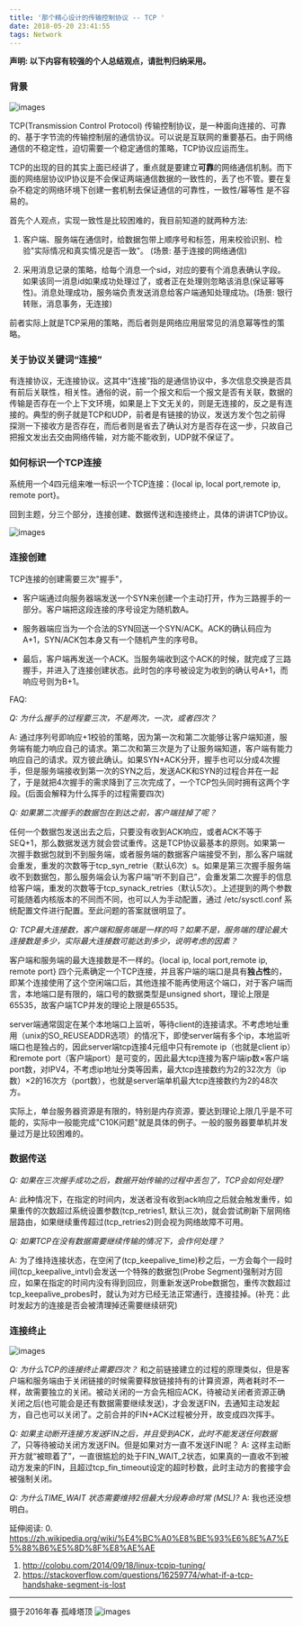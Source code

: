 ```yaml
---
title: '那个精心设计的传输控制协议 -- TCP '
date: 2018-05-20 23:41:55
tags: Network
---
```


**声明: 以下内容有较强的个人总结观点，请批判归纳采用。**

### 背景

![images](/images/img_for_2018_05/communication.jpg)

TCP(Transmission Control Protocol) 传输控制协议，是一种面向连接的、可靠的、基于字节流的传输控制层的通信协议。可以说是互联网的重要基石。由于网络通信的不稳定性，迫切需要一个稳定通信的策略，TCP协议应运而生。

TCP的出现的目的其实上面已经讲了，重点就是要建立**可靠**的网络通信机制。而下面的网络层协议IP协议是不会保证两端通信数据的一致性的，丢了也不管。要在复杂不稳定的网络环境下创建一套机制去保证通信的可靠性，一致性/幂等性 是不容易的。

首先个人观点，实现一致性是比较困难的，我目前知道的就两种方法:

1. 客户端、服务端在通信时，给数据包带上顺序号和标签，用来校验识别、检验"实际情况和真实情况是否一致"。 (场景: 基于连接的网络通信)

2. 采用消息记录的策略，给每个消息一个sid，对应的要有个消息表确认字段。如果该同一消息id如果成功处理过了，或者正在处理则忽略该消息(保证幂等性)。消息处理成功，服务端负责发送消息给客户端通知处理成功。(场景: 银行转账，消息事务，无连接)

前者实际上就是TCP采用的策略，而后者则是网络应用层常见的消息幂等性的策略。

### 关于协议关键词“连接”

有连接协议，无连接协议。这其中“连接”指的是通信协议中，多次信息交换是否具有前后关联性，相关性。通俗的说，前一个报文和后一个报文是否有关联，数据的传输是否存在一个上下文环境，如果是上下文无关的，则是无连接的，反之是有连接的。典型的例子就是TCP和UDP，前者是有链接的协议，发送方发个包之前得探测一下接收方是否存在，而后者则是省去了确认对方是否存在这一步，只故自己把报文发出去交由网络传输，对方能不能收到，UDP就不保证了。

### 如何标识一个TCP连接

系统用一个4四元组来唯一标识一个TCP连接：{local ip, local port,remote ip, remote port}。


回到主题，分三个部分，连接创建、数据传送和连接终止，具体的讲讲TCP协议。

![images](/images/img_for_2018_05/TCP_lifecycle.jpg)

### 连接创建

TCP连接的创建需要三次"握手"，

* 客户端通过向服务器端发送一个SYN来创建一个主动打开，作为三路握手的一部分。客户端把这段连接的序号设定为随机数A。

* 服务器端应当为一个合法的SYN回送一个SYN/ACK。ACK的确认码应为A+1，SYN/ACK包本身又有一个随机产生的序号B。

* 最后，客户端再发送一个ACK。当服务端收到这个ACK的时候，就完成了三路握手，并进入了连接创建状态。此时包的序号被设定为收到的确认号A+1，而响应号则为B+1。

FAQ:

_Q: 为什么握手的过程要三次，不是两次，一次，或者四次？_

A: 通过序列号即响应+1校验的策略，因为第一次和第二次能够让客户端知道，服务端有能力响应自己的请求。第二次和第三次是为了让服务端知道，客户端有能力响应自己的请求。双方彼此确认。如果SYN+ACK分开，握手也可以分成4次握手，但是服务端接收到第一次的SYN之后，发送ACK和SYN的过程合并在一起了，于是就把4次握手的需求降到了三次完成了，一个TCP包头同时拥有这两个字段。(后面会解释为什么挥手的过程需要四次)

_Q: 如果第二次握手的数据包在到达之前，客户端挂掉了呢？_

任何一个数据包发送出去之后，只要没有收到ACK响应，或者ACK不等于SEQ+1，那么数据发送方就会尝试重传。这是TCP协议最基本的原则。如果第一次握手数据包就到不到服务端，或者服务端的数据客户端接受不到，那么客户端就会重发，重发的次数等于tcp_syn_retrie（默认6次）s。如果是第三次握手服务端收不到数据包，那么服务端会认为客户端“听不到自己”，会重发第二次握手的信息给客户端，重发的次数等于tcp_synack_retries（默认5次）。上述提到的两个参数可能随着内核版本的不同而不同，也可以人为手动配置，通过 /etc/sysctl.conf 系统配置文件进行配置。至此问题的答案就很明显了。

_Q: TCP最大连接数，客户端和服务端是一样的吗？如果不是，服务端的理论最大连接数是多少，实际最大连接数可能达到多少，说明考虑的因素？_

客户端和服务端的最大连接数是不一样的。{local ip, local port,remote ip, remote port} 四个元素确定一个TCP连接，并且客户端的端口是具有**独占性**的，即某个连接使用了这个空闲端口后，其他连接不能再使用这个端口，对于客户端而言，本地端口是有限的，端口号的数据类型是unsigned short，理论上限是65535，故客户端TCP并发的理论上限是65535。

server端通常固定在某个本地端口上监听，等待client的连接请求。不考虑地址重用（unix的SO_REUSEADDR选项）的情况下，即使server端有多个ip，本地监听端口也是独占的，因此server端tcp连接4元组中只有remote ip（也就是client ip）和remote port（客户端port）是可变的，因此最大tcp连接为客户端ip数×客户端port数，对IPV4，不考虑ip地址分类等因素，最大tcp连接数约为2的32次方（ip数）×2的16次方（port数），也就是server端单机最大tcp连接数约为2的48次方。

实际上，单台服务器资源是有限的，特别是内存资源，要达到理论上限几乎是不可能的，实际中一般能完成"C10K问题"就是具体的例子。一般的服务器要单机并发量过万是比较困难的。

### 数据传送

_Q: 如果在三次握手成功之后，数据开始传输的过程中丢包了，TCP会如何处理?_

A: 此种情况下，在指定的时间内，发送者没有收到ack响应之后就会触发重传，如果重传的次数超过系统设置参数(tcp_retries1, 默认三次)，就会尝试刷新下层网络层路由，如果继续重传超过(tcp_retries2)则会视为网络故障不可用。

_Q: 如果TCP在没有数据需要继续传输的情况下，会作何处理？_

A: 为了维持连接状态，在空闲了(tcp_keepalive_time)秒之后，一方会每个一段时间(tcp_keepalive_intvl)会发送一个特殊的数据包(Probe Segment)强制对方回应，如果在指定的时间内没有得到回应，则重新发送Probe数据包，重传次数超过tcp_keepalive_probes时，就认为对方已经无法正常通行，连接挂掉。(补充：此时发起方的连接是否会被清理掉还需要继续研究)

### 连接终止

![images](/images/img_for_2018_05/TCP_CLOSE.svg.png)

_Q: 为什么TCP的连接终止需要四次？_
和之前链接建立的过程的原理类似，但是客户端和服务端由于关闭链接的时候需要释放链接持有的计算资源，两者耗时不一样，故需要独立的关闭。被动关闭的一方会先相应ACK，待被动关闭者资源正确关闭之后(也可能会是还有数据需要继续发送)，才会发送FIN，去通知主动发起方，自己也可以关闭了。之前合并的FIN+ACK过程被分开，故变成四次挥手。

_Q: 如果主动断开连接方发送FIN之后，并且受到ACK，此时不能发送任何数据了_，只等待被动关闭方发送FIN。但是如果对方一直不发送FIN呢？
A: 这样主动断开方就“被晾着了”，一直很尴尬的处于FIN_WAIT_2状态，如果真的一直收不到被动方发来的FIN，且超过tcp_fin_timeout设定的超时秒数，此时主动方的套接字会被强制关闭。

_Q: 为什么TIME_WAIT 状态需要维持2倍最大分段寿命时常 (MSL)?_
A: 我也还没想明白。


延伸阅读:
0. https://zh.wikipedia.org/wiki/%E4%BC%A0%E8%BE%93%E6%8E%A7%E5%88%B6%E5%8D%8F%E8%AE%AE
1. http://colobu.com/2014/09/18/linux-tcpip-tuning/
2. https://stackoverflow.com/questions/16259774/what-if-a-tcp-handshake-segment-is-lost

-----
摄于2016年春 孤峰塔顶
![images](/images/img_for_2018_05/finally.jpg)